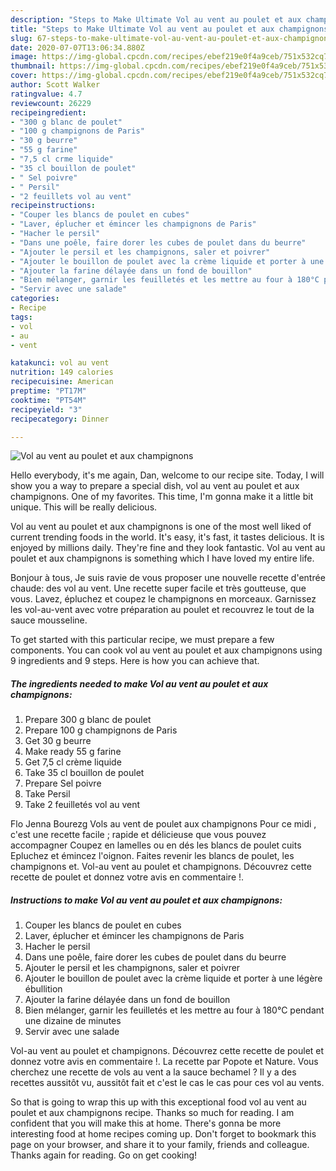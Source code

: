 ```yaml
---
description: "Steps to Make Ultimate Vol au vent au poulet et aux champignons"
title: "Steps to Make Ultimate Vol au vent au poulet et aux champignons"
slug: 67-steps-to-make-ultimate-vol-au-vent-au-poulet-et-aux-champignons
date: 2020-07-07T13:06:34.880Z
image: https://img-global.cpcdn.com/recipes/ebef219e0f4a9ceb/751x532cq70/vol-au-vent-au-poulet-et-aux-champignons-photo-principale-de-la-recette.jpg
thumbnail: https://img-global.cpcdn.com/recipes/ebef219e0f4a9ceb/751x532cq70/vol-au-vent-au-poulet-et-aux-champignons-photo-principale-de-la-recette.jpg
cover: https://img-global.cpcdn.com/recipes/ebef219e0f4a9ceb/751x532cq70/vol-au-vent-au-poulet-et-aux-champignons-photo-principale-de-la-recette.jpg
author: Scott Walker
ratingvalue: 4.7
reviewcount: 26229
recipeingredient:
- "300 g blanc de poulet"
- "100 g champignons de Paris"
- "30 g beurre"
- "55 g farine"
- "7,5 cl crme liquide"
- "35 cl bouillon de poulet"
- " Sel poivre"
- " Persil"
- "2 feuillets vol au vent"
recipeinstructions:
- "Couper les blancs de poulet en cubes"
- "Laver, éplucher et émincer les champignons de Paris"
- "Hacher le persil"
- "Dans une poêle, faire dorer les cubes de poulet dans du beurre"
- "Ajouter le persil et les champignons, saler et poivrer"
- "Ajouter le bouillon de poulet avec la crème liquide et porter à une légère ébullition"
- "Ajouter la farine délayée dans un fond de bouillon"
- "Bien mélanger, garnir les feuilletés et les mettre au four à 180°C pendant une dizaine de minutes"
- "Servir avec une salade"
categories:
- Recipe
tags:
- vol
- au
- vent

katakunci: vol au vent 
nutrition: 149 calories
recipecuisine: American
preptime: "PT17M"
cooktime: "PT54M"
recipeyield: "3"
recipecategory: Dinner

---
```



![Vol au vent au poulet et aux champignons](https://img-global.cpcdn.com/recipes/ebef219e0f4a9ceb/751x532cq70/vol-au-vent-au-poulet-et-aux-champignons-photo-principale-de-la-recette.jpg)

Hello everybody, it's me again, Dan, welcome to our recipe site. Today, I will show you a way to prepare a special dish, vol au vent au poulet et aux champignons. One of my favorites. This time, I'm gonna make it a little bit unique. This will be really delicious.

Vol au vent au poulet et aux champignons is one of the most well liked of current trending foods in the world. It's easy, it's fast, it tastes delicious. It is enjoyed by millions daily. They're fine and they look fantastic. Vol au vent au poulet et aux champignons is something which I have loved my entire life.

Bonjour à tous, Je suis ravie de vous proposer une nouvelle recette d&#39;entrée chaude: des vol au vent. Une recette super facile et très goutteuse, que vous. Lavez, épluchez et coupez le champignons en morceaux. Garnissez les vol-au-vent avec votre préparation au poulet et recouvrez le tout de la sauce mousseline.


To get started with this particular recipe, we must prepare a few components. You can cook vol au vent au poulet et aux champignons using 9 ingredients and 9 steps. Here is how you can achieve that.

<!--inarticleads1-->

##### The ingredients needed to make Vol au vent au poulet et aux champignons:

1. Prepare 300 g blanc de poulet
1. Prepare 100 g champignons de Paris
1. Get 30 g beurre
1. Make ready 55 g farine
1. Get 7,5 cl crème liquide
1. Take 35 cl bouillon de poulet
1. Prepare  Sel poivre
1. Take  Persil
1. Take 2 feuilletés vol au vent


Flo Jenna Bourezg Vols au vent de poulet aux champignons Pour ce midi , c&#39;est une recette facile ; rapide et délicieuse que vous pouvez accompagner Coupez en lamelles ou en dés les blancs de poulet cuits Epluchez et émincez l&#39;oignon. Faites revenir les blancs de poulet, les champignons et. Vol-au vent au poulet et champignons. Découvrez cette recette de poulet et donnez votre avis en commentaire !. 

<!--inarticleads2-->

##### Instructions to make Vol au vent au poulet et aux champignons:

1. Couper les blancs de poulet en cubes
1. Laver, éplucher et émincer les champignons de Paris
1. Hacher le persil
1. Dans une poêle, faire dorer les cubes de poulet dans du beurre
1. Ajouter le persil et les champignons, saler et poivrer
1. Ajouter le bouillon de poulet avec la crème liquide et porter à une légère ébullition
1. Ajouter la farine délayée dans un fond de bouillon
1. Bien mélanger, garnir les feuilletés et les mettre au four à 180°C pendant une dizaine de minutes
1. Servir avec une salade


Vol-au vent au poulet et champignons. Découvrez cette recette de poulet et donnez votre avis en commentaire !. La recette par Popote et Nature. Vous cherchez une recette de vols au vent a la sauce bechamel ? Il y a des recettes aussitôt vu, aussitôt fait et c&#39;est le cas le cas pour ces vol au vents. 

So that is going to wrap this up with this exceptional food vol au vent au poulet et aux champignons recipe. Thanks so much for reading. I am confident that you will make this at home. There's gonna be more interesting food at home recipes coming up. Don't forget to bookmark this page on your browser, and share it to your family, friends and colleague. Thanks again for reading. Go on get cooking!
